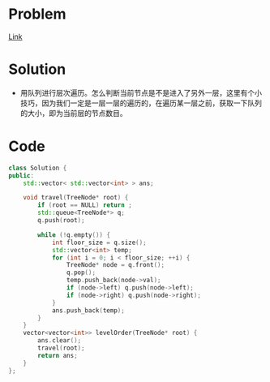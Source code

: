 # Problem
[Link](https://leetcode-cn.com/problems/binary-tree-level-order-traversal/)

# Solution

* 用队列进行层次遍历。怎么判断当前节点是不是进入了另外一层，这里有个小技巧，因为我们一定是一层一层的遍历的，在遍历某一层之前，获取一下队列的大小，即为当前层的节点数目。


# Code
```cpp
class Solution {
public:
    std::vector< std::vector<int> > ans;

    void travel(TreeNode* root) {
        if (root == NULL) return ;
        std::queue<TreeNode*> q;
        q.push(root);

        while (!q.empty()) {
            int floor_size = q.size();
            std::vector<int> temp;
            for (int i = 0; i < floor_size; ++i) {
                TreeNode* node = q.front();
                q.pop();
                temp.push_back(node->val);
                if (node->left) q.push(node->left);
                if (node->right) q.push(node->right);
            }
            ans.push_back(temp);
        }
    }
    vector<vector<int>> levelOrder(TreeNode* root) {
        ans.clear();
        travel(root);
        return ans;
    }
};
```